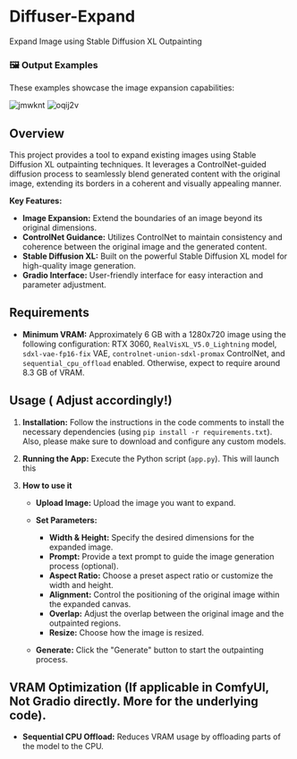 # Diffuser-Expand

Expand Image using Stable Diffusion XL Outpainting

### 🖼️ Output Examples

These examples showcase the image expansion capabilities:

![jmwknt](https://github.com/user-attachments/assets/a1d9b593-a90b-4ea2-87f5-91f018b23d95)
![oqij2v](https://github.com/user-attachments/assets/6469a926-56a2-491f-9d09-c85465e4f027)

## Overview

This project provides a tool to expand existing images using Stable Diffusion XL outpainting techniques.  It leverages a ControlNet-guided diffusion process to seamlessly blend generated content with the original image, extending its borders in a coherent and visually appealing manner.

**Key Features:**

*   **Image Expansion:**  Extend the boundaries of an image beyond its original dimensions.
*   **ControlNet Guidance:**  Utilizes ControlNet to maintain consistency and coherence between the original image and the generated content.
*   **Stable Diffusion XL:** Built on the powerful Stable Diffusion XL model for high-quality image generation.
*   **Gradio Interface:** User-friendly interface for easy interaction and parameter adjustment.

## Requirements

*   **Minimum VRAM:**  Approximately 6 GB with a 1280x720 image using the following configuration: RTX 3060, `RealVisXL_V5.0_Lightning` model, `sdxl-vae-fp16-fix` VAE, `controlnet-union-sdxl-promax` ControlNet, and `sequential_cpu_offload` enabled.  Otherwise, expect to require around 8.3 GB of VRAM.

## Usage ( Adjust accordingly!)


1.  **Installation:** Follow the instructions in the code comments to install the necessary dependencies (using `pip install -r requirements.txt`). Also, please make sure to download and configure any custom models.

2.  **Running the App:** Execute the Python script (`app.py`). This will launch this

3.  **How to use it**

    *   **Upload Image:** Upload the image you want to expand.
    *   **Set Parameters:**
        *   **Width & Height:**  Specify the desired dimensions for the expanded image.
        *   **Prompt:**  Provide a text prompt to guide the image generation process (optional).
        *   **Aspect Ratio:**  Choose a preset aspect ratio or customize the width and height.
        *   **Alignment:** Control the positioning of the original image within the expanded canvas.
        *   **Overlap:** Adjust the overlap between the original image and the outpainted regions.
        *   **Resize:** Choose how the image is resized.

    *   **Generate:**  Click the "Generate" button to start the outpainting process.

## VRAM Optimization (If applicable in ComfyUI, Not Gradio directly. More for the underlying code).

*   **Sequential CPU Offload:** Reduces VRAM usage by offloading parts of the model to the CPU.
